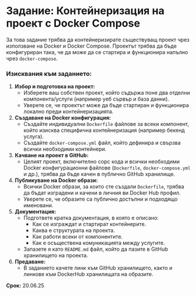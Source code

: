 # **Задание: Контейнеризация на проект с Docker Compose**


За това задание трябва да контейнеризирате съществуващ проект чрез използване на Docker и Docker Compose. Проектът трябва да бъде конфигуриран така, че да може да се стартира и функционира напълно чрез `docker-compose`.

### **Изисквания към заданието:**

1. **Избор и подготовка на проект:**
    - Изберете ваш собствен проект, който съдържа поне два отделни компонента/услуги (например уеб сървър и база данни).
    - Уверете се, че проектът може да бъде стартиран и функционира локално преди контейнеризацията.
2. **Създаване на Docker конфигурация:**
    - Създайте индивидуални `Dockerfile` файлове за всеки компонент, който изисква специфична контейнеризация (например бекенд услуга).
    - Създайте `docker-compose.yml` файл, който дефинира и свързва всички необходими контейнери.
3. **Качване на проект в GitHub:**
    - Целият проект, включително сорс кода и всички необходими Docker конфигурационни файлове (`Dockerfile`, `docker-compose.yml` и др.), трябва да бъде качен в публично GitHub хранилище.
4. **Публикуване на Docker образи:**
    - Всички Docker образи, за които сте създали `Dockerfile`, трябва да бъдат изградени и качени в личния ви Docker Hub профил.
    - Уверете се, че образите са публично достъпни и подходящо именовани.
5. **Документация:**
    - Подгответе кратка документация, в която е описано:
        - Как се изграждат и стартират контейнерите.
        - Каква е структурата на проекта.
        - Как работи всеки от компонентите.
        - Как е осъществена комуникацията между услугите.
    - Запазете я като  `README.md` файл, който да пазите в GitHub хранилището на проекта.
6. **Предаване:**
	- В заданието качете линк към GitHub хранилището, както и линкове към DockerHub хранилищата на образите.

**Срок:** 20.06.25
